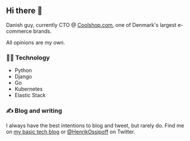 ## Hi there 👋

Danish guy, currently CTO @ [Coolshop.com](https://github.com/coolshop-com/), one of Denmark's largest e-commerce brands.

All opinions are my own.

<!--
**HenrikOssipoff/HenrikOssipoff** is a ✨ _special_ ✨ repository because its `README.md` (this file) appears on your GitHub profile.

Here are some ideas to get you started:

- 🔭 I’m currently working on ...
- 🌱 I’m currently learning ...
- 👯 I’m looking to collaborate on ...
- 🤔 I’m looking for help with ...
- 💬 Ask me about ...
- 📫 How to reach me: ...
- 😄 Pronouns: ...
- ⚡ Fun fact: ...
-->

### 👨‍💻 Technology
- Python
- Django
- Go
- Kubernetes
- Elastic Stack 

### ✍️ Blog and writing
I always have the best intentions to blog and tweet, but rarely do. Find me on [my basic tech blog](https://henrikossipoff.com/) or [@HenrikOssipoff](https://twitter.com/HenrikOssipoff) on Twitter.
